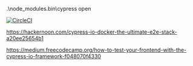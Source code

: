 .\node_modules\.bin\cypress open

[![CircleCI](https://circleci.com/gh/dipjyotimetia/CypressTest/tree/master.svg?style=svg)](https://circleci.com/gh/dipjyotimetia/CypressTest/tree/master)


https://hackernoon.com/cypress-io-docker-the-ultimate-e2e-stack-a20ee25654b1

https://medium.freecodecamp.org/how-to-test-your-frontend-with-the-cypress-io-framework-f048070f4330

